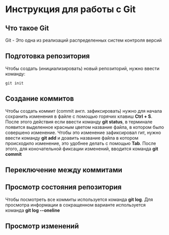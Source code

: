 # **Инструкция для работы с Git**

## Что такое Git

Git - Это одна из реализаций распределенных систем контроля версий

## Подготовка репозитория 

Чтобы создать (инициализировать) новый репозиторий, нужно ввести команду:

    git init

## Создание коммитов

Чтобы создать коммит (commit англ. зафиксировать) нужно для начала сохранить изменения в файле с помощью горячих клавиш **Ctrl + S**. После этого действия если ввести команду **git status**, в терминале появится выделенное красным цветом название файла, в котором было совершено изменение. Чтобы это изменение зафиксировал гит, нужно ввести команду **git add** и доавить название файла в котором происходило изменение, это удобнее делать с помощью **Tab**. После этого, для коночательной фиксации изменений, вводится команда **git commit**

## Переключение между коммитами

## Просмотр состояния репозитория

Чтобы посмотреть все коммиты используется команда **git log**. Для просмотра информации в сокращенном варианте используется команда **git log --oneline**

## Просмотр изменений